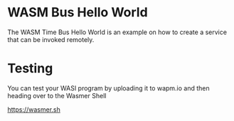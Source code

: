 # WASM Bus Hello World

The WASM Time Bus Hello World is an example on how to create
a service that can be invoked remotely.

# Testing

You can test your WASI program by uploading it to wapm.io and then heading over to the Wasmer Shell

https://wasmer.sh
